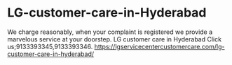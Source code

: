 # LG-customer-care-in-Hyderabad
 We charge reasonably, when your complaint is registered we provide a marvelous service at your doorstep. LG customer care in Hyderabad Click us;9133393345,9133393346.  https://lgservicecentercustomercare.com/lg-customer-care-in-hyderabad/
